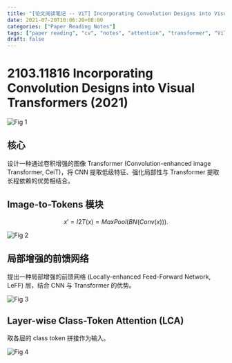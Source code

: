 ```yaml
---
title: "[论文阅读笔记 -- ViT] Incorporating Convolution Designs into Visual Transformers (2021)"
date: 2021-07-20T10:06:20+08:00
categories: ["Paper Reading Notes"]
tags: ["paper reading", "cv", "notes", "attention", "transformer", "ViT"]
draft: false
---
```


# 2103.11816 Incorporating Convolution Designs into Visual Transformers (2021)

![Fig 1](/images/2021/PRN55/1.png)

## 核心

设计一种通过卷积增强的图像 Transformer (Convolution-enhanced image Transformer, CeiT)，将 CNN 提取低级特征、强化局部性与 Transformer 提取长程依赖的优势相结合。  


## Image-to-Tokens 模块

$$x' = I2T(x) = MaxPool(BN(Conv(x))).$$

![Fig 2](/images/2021/PRN55/2.png)

## 局部增强的前馈网络

提出一种局部增强的前馈网络 (Locally-enhanced Feed-Forward Network, LeFF) 层，结合 CNN 与 Transformer 的优势。  

![Fig 3](/images/2021/PRN55/3.png)

## Layer-wise Class-Token Attention (LCA)

取各层的 class token 拼接作为输入。  

![Fig 4](/images/2021/PRN55/4.png)
